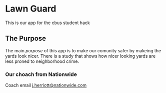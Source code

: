 # Lawn Guard
This is our app for the cbus student hack
## The Purpose
The main *purpose* of this app is to make our comunity safer by makeing the yards look nicer. There is a study that shows how nicer looking yards are less proned to neighborhood crime.
### Our choach from Nationwide
Coach email j.herriott@nationwide.com
